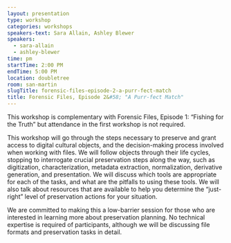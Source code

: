 ```yaml
---
layout: presentation
type: workshop
categories: workshops
speakers-text: Sara Allain, Ashley Blewer
speakers:
  - sara-allain
  - ashley-blewer
time: pm
startTime: 2:00 PM
endTime: 5:00 PM
location: doubletree
room: san-martin
slugTitle: forensic-files-episode-2-a-purr-fect-match
title: Forensic Files, Episode 2&#58; "A Purr-fect Match"
---
```


This workshop is complementary with Forensic Files, Episode 1: “Fishing for the Truth” but attendance in the first workshop is not required.

This workshop will go through the steps necessary to preserve and grant access to digital cultural objects, and the decision-making process involved when working with files. We will follow objects through their life cycles, stopping to interrogate crucial preservation steps along the way, such as digitization, characterization, metadata extraction,  normalization, derivative generation, and presentation. We will discuss which tools are appropriate for each of the tasks, and what are the pitfalls to using these tools. We will also talk about resources that are available to help you determine the “just-right” level of preservation actions for your situation.

We are committed to making this a low-barrier session for those who are interested in learning more about preservation planning. No technical expertise is required of participants, although we will be discussing file formats and preservation tasks in detail.
